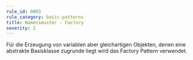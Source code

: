 ```yaml
---
rule_id: 0003
rule_category: basic-patterns
title: Namensmuster - Factory
severity: 2
---
```

Für die Erzeugung von variablen aber gleichartigen Objekten, denen eine abstrakte Basisklasse zugrunde liegt wird das Factory Pattern verwendet.


